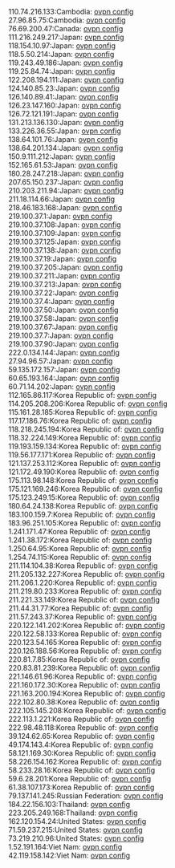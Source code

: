 110.74.216.133:Cambodia: [ovpn config](vpn/110_74_216_133.ovpn)  
27.96.85.75:Cambodia: [ovpn config](vpn/27_96_85_75.ovpn)  
76.69.200.47:Canada: [ovpn config](vpn/76_69_200_47.ovpn)  
111.216.249.217:Japan: [ovpn config](vpn/111_216_249_217.ovpn)  
118.154.10.97:Japan: [ovpn config](vpn/118_154_10_97.ovpn)  
118.5.50.214:Japan: [ovpn config](vpn/118_5_50_214.ovpn)  
119.243.49.186:Japan: [ovpn config](vpn/119_243_49_186.ovpn)  
119.25.84.74:Japan: [ovpn config](vpn/119_25_84_74.ovpn)  
122.208.194.111:Japan: [ovpn config](vpn/122_208_194_111.ovpn)  
124.140.85.23:Japan: [ovpn config](vpn/124_140_85_23.ovpn)  
126.140.89.41:Japan: [ovpn config](vpn/126_140_89_41.ovpn)  
126.23.147.160:Japan: [ovpn config](vpn/126_23_147_160.ovpn)  
126.72.121.191:Japan: [ovpn config](vpn/126_72_121_191.ovpn)  
131.213.136.130:Japan: [ovpn config](vpn/131_213_136_130.ovpn)  
133.226.36.55:Japan: [ovpn config](vpn/133_226_36_55.ovpn)  
138.64.101.76:Japan: [ovpn config](vpn/138_64_101_76.ovpn)  
138.64.201.134:Japan: [ovpn config](vpn/138_64_201_134.ovpn)  
150.9.111.212:Japan: [ovpn config](vpn/150_9_111_212.ovpn)  
152.165.61.53:Japan: [ovpn config](vpn/152_165_61_53.ovpn)  
180.28.247.218:Japan: [ovpn config](vpn/180_28_247_218.ovpn)  
207.65.150.237:Japan: [ovpn config](vpn/207_65_150_237.ovpn)  
210.203.211.94:Japan: [ovpn config](vpn/210_203_211_94.ovpn)  
211.18.114.66:Japan: [ovpn config](vpn/211_18_114_66.ovpn)  
218.46.183.168:Japan: [ovpn config](vpn/218_46_183_168.ovpn)  
219.100.37.1:Japan: [ovpn config](vpn/219_100_37_1.ovpn)  
219.100.37.108:Japan: [ovpn config](vpn/219_100_37_108.ovpn)  
219.100.37.109:Japan: [ovpn config](vpn/219_100_37_109.ovpn)  
219.100.37.125:Japan: [ovpn config](vpn/219_100_37_125.ovpn)  
219.100.37.138:Japan: [ovpn config](vpn/219_100_37_138.ovpn)  
219.100.37.19:Japan: [ovpn config](vpn/219_100_37_19.ovpn)  
219.100.37.205:Japan: [ovpn config](vpn/219_100_37_205.ovpn)  
219.100.37.211:Japan: [ovpn config](vpn/219_100_37_211.ovpn)  
219.100.37.213:Japan: [ovpn config](vpn/219_100_37_213.ovpn)  
219.100.37.22:Japan: [ovpn config](vpn/219_100_37_22.ovpn)  
219.100.37.4:Japan: [ovpn config](vpn/219_100_37_4.ovpn)  
219.100.37.50:Japan: [ovpn config](vpn/219_100_37_50.ovpn)  
219.100.37.58:Japan: [ovpn config](vpn/219_100_37_58.ovpn)  
219.100.37.67:Japan: [ovpn config](vpn/219_100_37_67.ovpn)  
219.100.37.7:Japan: [ovpn config](vpn/219_100_37_7.ovpn)  
219.100.37.90:Japan: [ovpn config](vpn/219_100_37_90.ovpn)  
222.0.134.144:Japan: [ovpn config](vpn/222_0_134_144.ovpn)  
27.94.96.57:Japan: [ovpn config](vpn/27_94_96_57.ovpn)  
59.135.172.157:Japan: [ovpn config](vpn/59_135_172_157.ovpn)  
60.65.193.164:Japan: [ovpn config](vpn/60_65_193_164.ovpn)  
60.71.14.202:Japan: [ovpn config](vpn/60_71_14_202.ovpn)  
112.165.86.117:Korea Republic of: [ovpn config](vpn/112_165_86_117.ovpn)  
114.205.208.206:Korea Republic of: [ovpn config](vpn/114_205_208_206.ovpn)  
115.161.28.185:Korea Republic of: [ovpn config](vpn/115_161_28_185.ovpn)  
117.17.186.76:Korea Republic of: [ovpn config](vpn/117_17_186_76.ovpn)  
118.218.245.194:Korea Republic of: [ovpn config](vpn/118_218_245_194.ovpn)  
118.32.224.149:Korea Republic of: [ovpn config](vpn/118_32_224_149.ovpn)  
119.193.159.134:Korea Republic of: [ovpn config](vpn/119_193_159_134.ovpn)  
119.56.177.171:Korea Republic of: [ovpn config](vpn/119_56_177_171.ovpn)  
121.137.253.112:Korea Republic of: [ovpn config](vpn/121_137_253_112.ovpn)  
121.172.49.190:Korea Republic of: [ovpn config](vpn/121_172_49_190.ovpn)  
175.113.98.148:Korea Republic of: [ovpn config](vpn/175_113_98_148.ovpn)  
175.121.169.246:Korea Republic of: [ovpn config](vpn/175_121_169_246.ovpn)  
175.123.249.15:Korea Republic of: [ovpn config](vpn/175_123_249_15.ovpn)  
180.64.24.138:Korea Republic of: [ovpn config](vpn/180_64_24_138.ovpn)  
183.100.159.7:Korea Republic of: [ovpn config](vpn/183_100_159_7.ovpn)  
183.96.251.105:Korea Republic of: [ovpn config](vpn/183_96_251_105.ovpn)  
1.241.171.47:Korea Republic of: [ovpn config](vpn/1_241_171_47.ovpn)  
1.241.38.172:Korea Republic of: [ovpn config](vpn/1_241_38_172.ovpn)  
1.250.64.95:Korea Republic of: [ovpn config](vpn/1_250_64_95.ovpn)  
1.254.74.115:Korea Republic of: [ovpn config](vpn/1_254_74_115.ovpn)  
211.114.104.38:Korea Republic of: [ovpn config](vpn/211_114_104_38.ovpn)  
211.205.132.227:Korea Republic of: [ovpn config](vpn/211_205_132_227.ovpn)  
211.206.1.220:Korea Republic of: [ovpn config](vpn/211_206_1_220.ovpn)  
211.219.80.233:Korea Republic of: [ovpn config](vpn/211_219_80_233.ovpn)  
211.221.33.149:Korea Republic of: [ovpn config](vpn/211_221_33_149.ovpn)  
211.44.31.77:Korea Republic of: [ovpn config](vpn/211_44_31_77.ovpn)  
211.57.243.37:Korea Republic of: [ovpn config](vpn/211_57_243_37.ovpn)  
220.122.141.202:Korea Republic of: [ovpn config](vpn/220_122_141_202.ovpn)  
220.122.58.133:Korea Republic of: [ovpn config](vpn/220_122_58_133.ovpn)  
220.123.54.165:Korea Republic of: [ovpn config](vpn/220_123_54_165.ovpn)  
220.126.188.56:Korea Republic of: [ovpn config](vpn/220_126_188_56.ovpn)  
220.81.7.85:Korea Republic of: [ovpn config](vpn/220_81_7_85.ovpn)  
220.83.81.239:Korea Republic of: [ovpn config](vpn/220_83_81_239.ovpn)  
221.146.61.96:Korea Republic of: [ovpn config](vpn/221_146_61_96.ovpn)  
221.160.172.30:Korea Republic of: [ovpn config](vpn/221_160_172_30.ovpn)  
221.163.200.194:Korea Republic of: [ovpn config](vpn/221_163_200_194.ovpn)  
222.102.80.38:Korea Republic of: [ovpn config](vpn/222_102_80_38.ovpn)  
222.105.145.208:Korea Republic of: [ovpn config](vpn/222_105_145_208.ovpn)  
222.113.1.221:Korea Republic of: [ovpn config](vpn/222_113_1_221.ovpn)  
222.98.48.118:Korea Republic of: [ovpn config](vpn/222_98_48_118.ovpn)  
39.124.62.65:Korea Republic of: [ovpn config](vpn/39_124_62_65.ovpn)  
49.174.143.4:Korea Republic of: [ovpn config](vpn/49_174_143_4.ovpn)  
58.121.169.30:Korea Republic of: [ovpn config](vpn/58_121_169_30.ovpn)  
58.226.154.162:Korea Republic of: [ovpn config](vpn/58_226_154_162.ovpn)  
58.233.28.16:Korea Republic of: [ovpn config](vpn/58_233_28_16.ovpn)  
59.6.28.201:Korea Republic of: [ovpn config](vpn/59_6_28_201.ovpn)  
61.38.107.173:Korea Republic of: [ovpn config](vpn/61_38_107_173.ovpn)  
79.137.141.245:Russian Federation: [ovpn config](vpn/79_137_141_245.ovpn)  
184.22.156.103:Thailand: [ovpn config](vpn/184_22_156_103.ovpn)  
223.205.249.168:Thailand: [ovpn config](vpn/223_205_249_168.ovpn)  
162.120.154.24:United States: [ovpn config](vpn/162_120_154_24.ovpn)  
71.59.237.215:United States: [ovpn config](vpn/71_59_237_215.ovpn)  
73.219.210.96:United States: [ovpn config](vpn/73_219_210_96.ovpn)  
1.52.191.164:Viet Nam: [ovpn config](vpn/1_52_191_164.ovpn)  
42.119.158.142:Viet Nam: [ovpn config](vpn/42_119_158_142.ovpn)  
